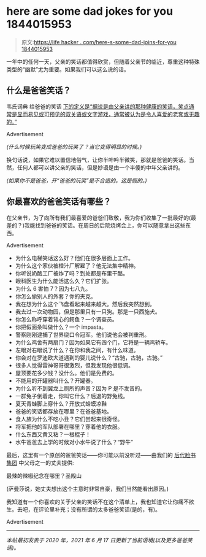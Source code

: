 # here are some dad jokes for you 1844015953

> 原文:[https://life hacker . com/here-s-some-dad-joins-for-you 1844015953](https://lifehacker.com/here-are-some-dad-jokes-for-you-1844015953)

一年中的任何一天，父亲的笑话都值得欣赏，但随着父亲节的临近，尊重这种特殊类型的“幽默”尤为重要。如果我们可以这么说的话。

## **什么是爸爸笑话？**

韦氏词典 给爸爸的笑话 [下的定义是“据说是由父亲讲的那种健康的笑话，笑点通常是显而易见或可预见的双关语或文字游戏，通常被认为是令人喜爱的老套或无趣的。”](https://lifehacker.com/vacay-is-now-a-real-word-according-to-merriam-webster-1838493217)

<label class="bxm4mm-13 juykRM">Advertisement</label>

*(什么时候玩笑变成爸爸的玩笑了？当它变得明显的时候。)*

换句话说，如果它难以置信地俗气，让你半呻吟半微笑，那就是爸爸的笑话。当然，任何人都可以讲父亲的笑话，但是妙语是由一个半傻的中年父亲讲的。

*(如果你不是爸爸，开“爸爸的玩笑”是不合适的。这是假的。)*

## **你最喜欢的爸爸笑话有哪些？**

在父亲节，为了向所有我们最喜爱的爸爸们致敬，我为你们收集了一批最好的(最差的？)我能找到爸爸的笑话。在周日的后院烧烤会上，你可以随意拿出这些东西。

<label class="bxm4mm-13 juykRM">Advertisement</label>

*   为什么电梯笑话这么好？他们在很多层面上工作。
*   为什么这个家伙被橙汁厂解雇了？他无法集中精神。
*   你听说奶酪工厂被炸了吗？到处都是布里干酪。
*   眼科医生为什么能活这么久？它们扩张。
*   为什么 6 害怕 7？因为七八九。
*   你怎么偷别人的外套？你的夹克。
*   我在想为什么这个飞盘看起来越来越大。然后我突然想到。
*   我去过一次动物园，但是那里只有一只狗。那是一只西施犬。
*   你怎么称呼穿着背心的鳄鱼？一个调查员。
*   你把假面条叫做什么？一个 impasta。
*   警察刚刚逮捕了世界绕口令冠军。他们说他会被判重刑。
*   为什么鸡舍有两扇门？因为如果它有四个门，它将是一辆鸡轿车。
*   左眼对右眼说了什么？在你和我之间，有什么味道。
*   你会对在罗迪欧大道遇到的婴儿说什么？“古驰，古驰，古驰。”
*   很多人觉得雷神哥哥很激烈，但我发现他很低调。
*   屋顶要花多少钱？没什么。他们是免费的。
*   不能用的开罐器叫什么？开罐器。
*   为什么听不到翼龙上厕所的声音？因为 P 是不发音的。
*   一群兔子倒着走，你叫它什么？后退的野兔线。
*   夏天青蛙脚上穿什么？开放式蛤蟆凉鞋
*   爸爸的笑话都存放在哪里？在爸爸基地。
*   食人族为什么不吃小丑？它们尝起来很奇怪。
*   将军把他的军队部署在哪里？穿着他的衣服。
*   什么东西又黄又粘？一根棍子！
*   水牛爸爸去上学的时候对小水牛说了什么？“野牛”

最后，这里有一个原创的爸爸笑话——你可能以前没听过——由我们的 [后代脸书集团](https://www.facebook.com/groups/2018785615043946) 中父母之一的丈夫提供:

最辣的辣椒纪念在哪里？圣殿山

(萨曼莎说，她丈夫想出这个主意时非常自豪，我们当然能看出原因。)

我知道有一个你喜欢的关于父亲的笑话不在这个清单上，我也知道它让你痛不欲生。去吧，在评论里补充；没有所谓的太多爸爸笑话(是的，有)。

<label class="bxm4mm-13 juykRM">Advertisement</label>

* * *

*本帖最初发表于 2020 年，2021 年 6 月 17 日更新了当前语境(以及更多爸爸笑话)。*